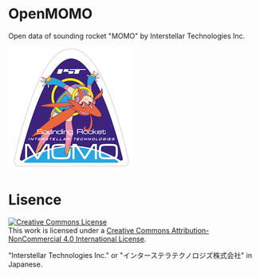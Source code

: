# OpenMOMO
Open data of sounding rocket "MOMO" by Interstellar Technologies Inc.

![MOMO Misison Mark](img/MOMO_mission_small.png)

# Lisence
<a rel="license" href="http://creativecommons.org/licenses/by-nc/4.0/"><img alt="Creative Commons License" style="border-width:0" src="https://i.creativecommons.org/l/by-nc/4.0/88x31.png" /></a><br />This work is licensed under a <a rel="license" href="http://creativecommons.org/licenses/by-nc/4.0/">Creative Commons Attribution-NonCommercial 4.0 International License</a>.

"Interstellar Technologies Inc."
or "インターステラテクノロジズ株式会社" in Japanese.
